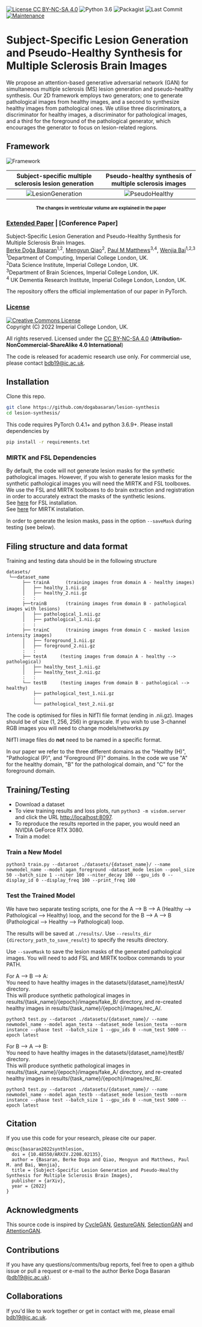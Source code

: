 [![License CC BY-NC-SA 4.0](https://img.shields.io/badge/license-CC4.0-blue.svg)](https://github.com/dogabasaran/lesion-synthesis/blob/master/LICENSE.md)
![Python 3.6](https://img.shields.io/badge/python-3.6-green.svg)
![Packagist](https://img.shields.io/badge/Pytorch-0.4.1-red.svg)
![Last Commit](https://img.shields.io/github/last-commit/dogabasaran/lesion-synthesis)
[![Maintenance](https://img.shields.io/badge/Maintained%3F-yes-blue.svg)]((https://github.com/dogabasaran/lesion-synthesis/graphs/commit-activity))

# Subject-Specific Lesion Generation and Pseudo-Healthy Synthesis for Multiple Sclerosis Brain Images
We propose an attention-based generative adversarial network (GAN) for simultaneous multiple sclerosis (MS) lesion generation and pseudo-healthy synthesis. Our 2D framework employs two generators; one to generate pathological images from healthy images, and a second to synthesize healthy images from pathological ones. We utilise three discriminators, a discriminator for healthy images, a discriminator for pathological images, and a third for the foreground of the pathological generator, which encourages the generator to focus on lesion-related regions. 

## Framework

![Framework](./figures/framework.png)


Subject-specific multiple sclerosis lesion generation   |  Pseudo-healthy synthesis of multiple sclerosis images
:-------------------------:|:-------------------------:
![LesionGeneration](./figures/lesiongeneration.gif)  |  ![PseudoHealthy](./figures/pseudohealthy.gif)

<p align="center">  
  <b><sub>The changes in ventricular volume are explained in the paper</sub></b><br>
</p>


### [Extended Paper](https://arxiv.org/abs/2208.02135) | [Conference Paper]

Subject-Specific Lesion Generation and Pseudo-Healthy Synthesis for Multiple Sclerosis Brain Images.<br>
[Berke Doğa Başaran](https://www.imperial.ac.uk/people/berke.basaran19)<sup>1,2</sup>, [Mengyun Qiao](https://scholar.google.com/citations?user=7c4xcv8AAAAJ&hl=zh-CN)<sup>2</sup>, [Paul M Matthews](https://www.imperial.ac.uk/people/p.matthews)<sup>3,4</sup>, [Wenjia Bai](https://www.imperial.ac.uk/people/w.bai)<sup>1,2,3</sup> <br>
<sup>1</sup>Department of Computing, Imperial College London, UK.<br>
<sup>2</sup>Data Science Institute, Imperial College London, UK. <br>
<sup>3</sup>Department of Brain Sciences, Imperial College London, UK. <br>
<sup>4</sup> UK Dementia Research Institute, Imperial College London, London, UK.

The repository offers the official implementation of our paper in PyTorch.

### [License](./LICENSE.md)
<a rel="license" href="http://creativecommons.org/licenses/by-nc-sa/4.0/"><img alt="Creative Commons License" style="border-width:0" src="https://i.creativecommons.org/l/by-nc-sa/4.0/88x31.png" /></a><br />
Copyright (C) 2022 Imperial College London, UK.

All rights reserved.
Licensed under the [CC BY-NC-SA 4.0](https://creativecommons.org/licenses/by-nc-sa/4.0/legalcode) (**Attribution-NonCommercial-ShareAlike 4.0 International**)

The code is released for academic research use only. For commercial use, please contact [bdb19@ic.ac.uk](bdb19@ic.ac.uk).

## Installation

Clone this repo.
```bash
git clone https://github.com/dogabasaran/lesion-synthesis
cd lesion-synthesis/
```

This code requires PyTorch 0.4.1+ and python 3.6.9+. Please install dependencies by
```bash
pip install -r requirements.txt
```
### MIRTK and FSL Dependencies
By default, the code will not generate lesion masks for the synthetic pathological images. However, if you wish to generate lesion masks for the synthetic pathological images you will need the MIRTK and FSL toolboxes. We use the FSL and MIRTK toolboxes to do brain extraction and registration in order to accurately extract the masks of the synthetic lesions. <br>
See [here](https://fsl.fmrib.ox.ac.uk/fsl/fslwiki/FslInstallation) for FSL installation. <br>
See [here](https://mirtk.github.io/install.html) for MIRTK installation.

In order to generate the lesion masks, pass in the option `--saveMask` during testing (see below).


## Filing structure and data format
Training and testing data should be in the following structure
```
datasets/
 └──dataset_name
      ├── trainA      (training images from domain A - healthy images)
      │   ├── healthy_1.nii.gz
      │   ├── healthy_2.nii.gz
      :   :
      ├──trainB       (training images from domain B - pathological images with lesions)
      │   ├── pathological_1.nii.gz
      │   ├── pathological_1.nii.gz
      :   :
      ├── trainC      (training images from domain C - masked lesion intensity images)
      │   ├── foreground_1.nii.gz
      │   ├── foreground_2.nii.gz
      :   :
      ├── testA     (testing images from domain A - healthy --> pathological)
      │   ├── healthy_test_1.nii.gz
      │   ├── healthy_test_2.nii.gz
      :   :
      └── testB     (testing images from domain B - pathological --> healthy)
          ├── pathological_test_1.nii.gz
          :
          └── pathological_test_2.nii.gz
```
The code is optimised for files in NifTI file format (ending in .nii.gz). Images should be of size (1, 256, 256) in grayscale. If you wish to use 3-channel RGB images you will need to change models/networks.py

NifTI image files do **not** need to be named in a specific format.

In our paper we refer to the three different domains as the "Healthy (H)", "Pathological (P)", and "Foreground (F)" domains. In the code we use "A" for the healthy domain, "B" for the pathological domain, and "C" for the foreground domain. 

## Training/Testing
- Download a dataset
- To view training results and loss plots, run `python3 -m visdom.server` and click the URL [http://localhost:8097](http://localhost:8097).
- To reproduce the results reported in the paper, you would need an NVIDIA GeForce RTX 3080. 
- Train a model:

### Train a New Model
```
python3 train.py --dataroot ./datasets/{dataset_name}/ --name newmodel_name --model agan_foreground -dataset_mode lesion --pool_size 50 --batch_size 1 --niter 100 --niter_decay 100 --gpu_ids 0 --display_id 0 --display_freq 100 --print_freq 100
```

### Test the Trained Model
We have two separate testing scripts, one for the A --> B --> A (Healthy --> Pathological --> Healthy) loop, and the second for the B --> A --> B (Pathological --> Healthy --> Pathological) loop. 

The results will be saved at `./results/`. Use `--results_dir {directory_path_to_save_result}` to specify the results directory. 

Use `--saveMask` to save the lesion masks of the generated pathological images. You will need to add FSL and MIRTK toolbox commands to your PATH.

For A --> B --> A: <br>
You need to have healthy images in the datasets/{dataset_name}/testA/ directory. <br>
This will produce synthetic pathological images in  results/{task_name}/{epoch}/images/fake_B/ directory, and re-created healthy images in results/{task_name}/{epoch}/images/rec_A/. <br>
```
python3 test.py --dataroot ./datasets/{dataset_name}/ --name newmodel_name --model agan_testa --dataset_mode lesion_testa --norm instance --phase test --batch_size 1 --gpu_ids 0 --num_test 5000 --epoch latest
```

For B --> A --> B: <br>
You need to have healthy images in the datasets/{dataset_name}/testB/ directory. <br>
This will produce synthetic pathological images in  results/{task_name}/{epoch}/images/fake_A/ directory, and re-created healthy images in results/{task_name}/{epoch}/images/rec_B/. <br>
```
python3 test.py --dataroot ./datasets/{dataset_name}/ --name newmodel_name --model agan_testb --dataset_mode lesion_testb --norm instance --phase test --batch_size 1 --gpu_ids 0 --num_test 5000 --epoch latest
```


## Citation
If you use this code for your research, please cite our paper.
```
@misc{basaran2022synthlesion,
  doi = {10.48550/ARXIV.2208.02135},
  author = {Basaran, Berke Doga and Qiao, Mengyun and Matthews, Paul M. and Bai, Wenjia},
  title = {Subject-Specific Lesion Generation and Pseudo-Healthy Synthesis for Multiple Sclerosis Brain Images},
  publisher = {arXiv},
  year = {2022}
}
```

## Acknowledgments
This source code is inspired by [CycleGAN](https://github.com/junyanz/pytorch-CycleGAN-and-pix2pix), [GestureGAN](https://github.com/Ha0Tang/GestureGAN), [SelectionGAN](https://github.com/Ha0Tang/SelectionGAN) and [AttentionGAN](https://github.com/Ha0Tang/AttentionGAN). 

## Contributions
If you have any questions/comments/bug reports, feel free to open a github issue or pull a request or e-mail to the author Berke Doga Basaran ([bdb19@ic.ac.uk](bdb19@ic.ac.uk)).

## Collaborations
If you'd like to work together or get in contact with me, please email bdb19@ic.ac.uk.

